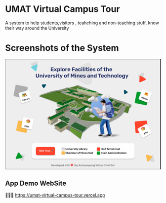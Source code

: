 # UMAT Virtual Campus Tour

A system to help students,visitors , teahching and non-teaching stuff, know their way around the University

# Screenshots of the System

![image](https://github.com/lesronn/Umat_Virtual_Campus_tour/blob/main/assets/img/Screenshot_1.png)

## App Demo WebSite

🔗🔗🔗 https://umat-virtual-campus-tour.vercel.app
